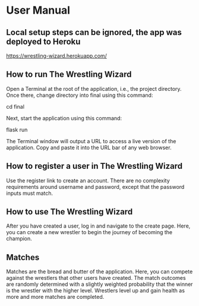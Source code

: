 # User Manual

## Local setup steps can be ignored, the app was deployed to Heroku
https://wrestling-wizard.herokuapp.com/

## How to run The Wrestling Wizard

Open a Terminal at the root of the application, i.e., the project directory. Once there, change directory into final using this command:

cd final

Next, start the application using this command:

flask run

The Terminal window will output a URL to access a live version of the application. Copy and paste it into the URL bar of any web browser.

## How to register a user in The Wrestling Wizard

Use the register link to create an account. There are no complexity requirements around username and password, except that the password inputs must match.

## How to use The Wrestling Wizard

After you have created a user, log in and navigate to the create page. Here, you can create a new wrestler to begin the journey of becoming the champion.

## Matches

Matches are the bread and butter of the application. Here, you can compete against the wrestlers that other users have created. The match outcomes are randomly determined
with a slightly weighted probability that the winner is the wrestler with the higher level. Wrestlers level up and gain health as more and more matches
are completed.

